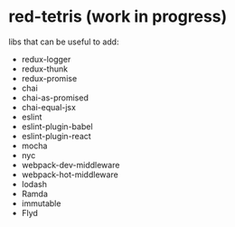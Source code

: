 # red-tetris (work in progress)

libs that can be useful to add:
* redux-logger
* redux-thunk
* redux-promise
* chai
* chai-as-promised
* chai-equal-jsx
* eslint
* eslint-plugin-babel
* eslint-plugin-react
* mocha
* nyc
* webpack-dev-middleware
* webpack-hot-middleware
* lodash
* Ramda
* immutable
* Flyd
